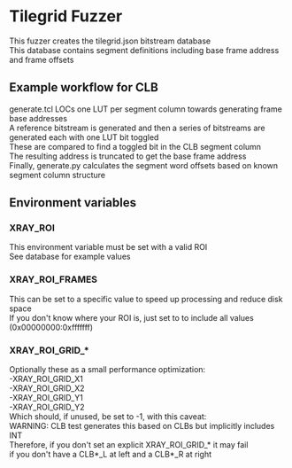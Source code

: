 # Tilegrid Fuzzer

This fuzzer creates the tilegrid.json bitstream database  
This database contains segment definitions including base frame address and frame offsets  
  
## Example workflow for CLB
generate.tcl LOCs one LUT per segment column towards generating frame base addresses  
A reference bitstream is generated and then a series of bitstreams are generated each with one LUT bit toggled  
These are compared to find a toggled bit in the CLB segment column  
The resulting address is truncated to get the base frame address  
Finally, generate.py calculates the segment word offsets based on known segment column structure  


## Environment variables

### XRAY_ROI  
This environment variable must be set with a valid ROI  
See database for example values  

### XRAY_ROI_FRAMES  
This can be set to a specific value to speed up processing and reduce disk space  
If you don't know where your ROI is, just set to to include all values (0x00000000:0xfffffff)  

### XRAY_ROI_GRID_*  
Optionally these as a small performance optimization:  
-XRAY_ROI_GRID_X1  
-XRAY_ROI_GRID_X2  
-XRAY_ROI_GRID_Y1  
-XRAY_ROI_GRID_Y2  
Which should, if unused, be set to -1, with this caveat:  
WARNING: CLB test generates this based on CLBs but implicitly includes INT  
Therefore, if you don't set an explicit XRAY_ROI_GRID_* it may fail  
if you don't have a CLB*_L at left and a CLB*_R at right  